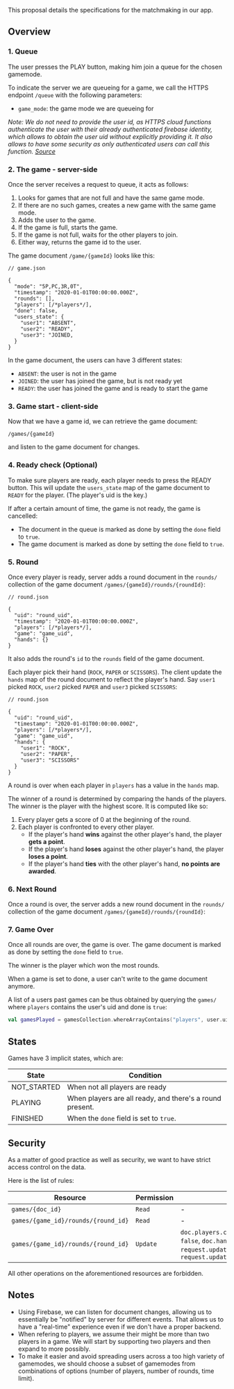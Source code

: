 This proposal details the specifications for the matchmaking in our app.
## Overview
### 1. Queue

The user presses the PLAY button, making him join a queue for the chosen gamemode.

To indicate the server we are queueing for a game, we call the HTTPS endpoint `/queue` with the following parameters:

* `game_mode`: the game mode we are queueing for

*Note: We do not need to provide the user id, as HTTPS cloud functions authenticate the user with their already authenticated firebase identity, which allows to obtain the user uid without explicitly providing it. It also allows to have some security as only authenticated users can call this function. [Source](https://firebase.google.com/docs/functions/callable)*
### 2. The game - server-side

Once the server receives a request to queue, it acts as follows:

1. Looks for games that are not full and have the same game mode.
2. If there are no such games, creates a new game with the same game mode.
3. Adds the user to the game.
4. If the game is full, starts the game.
5. If the game is not full, waits for the other players to join.
6. Either way, returns the game id to the user.

The game document `/game/{gameId}` looks like this:
```jsonc
// game.json

{
  "mode": "5P,PC,3R,0T",
  "timestamp": "2020-01-01T00:00:00.000Z",
  "rounds": [],
  "players": [/*players*/],
  "done": false,
  "users_state": {
    "user1": "ABSENT",
    "user2": "READY",
    "user3": "JOINED,
  }
}
```

In the game document, the users can have 3 different states:
* `ABSENT`: the user is not in the game
* `JOINED`: the user has joined the game, but is not ready yet
* `READY`: the user has joined the game and is ready to start the game

### 3. Game start - client-side

Now that we have a game id, we can retrieve the game document:
```
/games/{gameId}
```
and listen to the game document for changes.
### 4. Ready check (Optional)
To make sure players are ready, each player needs to press the READY button.
This will update the `users_state` map of the game document to `READY` for the player. (The player's uid is the key.)

If after a certain amount of time, the game is not ready, the game is cancelled:
- The document in the queue is marked as done by setting the `done` field to `true`.
- The game document is marked as done by setting the `done` field to `true`.

### 5. Round
Once every player is ready, server adds a round document in the `rounds/` collection of the game document `/games/{gameId}/rounds/{roundId}`:
```jsonc
// round.json

{
  "uid": "round_uid",
  "timestamp": "2020-01-01T00:00:00.000Z",
  "players": [/*players*/],
  "game": "game_uid",
  "hands": {}
}
```
It also adds the round's `id` to the `rounds` field of the game document.

Each player pick their hand (`ROCK`, `PAPER` or `SCISSORS`). The client update the `hands` map of the round document to reflect the player's hand. Say `user1` picked `ROCK`, `user2` picked `PAPER` and `user3` picked `SCISSORS`:

```jsonc
// round.json

{
  "uid": "round_uid",
  "timestamp": "2020-01-01T00:00:00.000Z",
  "players": [/*players*/],
  "game": "game_uid",
  "hands": {
    "user1": "ROCK",
    "user2": "PAPER",
    "user3": "SCISSORS"
  }
}
```

A round is over when each player in `players` has a value in the `hands` map.

The winner of a round is determined by comparing the hands of the players. The winner is the player with the highest score. It is computed like so:

1. Every player gets a score of 0 at the beginning of the round.
2. Each player is confronted to every other player.
    - If the player's hand **wins** against the other player's hand, the player **gets a point**.
    - If the player's hand **loses** against the other player's hand, the player **loses a point**.
    - If the player's hand **ties** with the other player's hand, **no points are awarded**.


### 6. Next Round
Once a round is over, the server adds a new round document in the `rounds/` collection of the game document `/games/{gameId}/rounds/{roundId}`:

### 7. Game Over
Once all rounds are over, the game is over.
The game document is marked as done by setting the `done` field to `true`.

The winner is the player which won the most rounds.

When a game is set to done, a user can't write to the game document anymore.

A list of a users past games can be thus obtained by querying the `games/` where `players` contains the user's uid and done is `true`:
```kotlin
val gamesPlayed = gamesCollection.whereArrayContains("players", user.uid).whereEqualTo("done", true).get()
```
## States

Games have 3 implicit states, which are:

State       | Condition
------------|---------------------------------------------------------
NOT_STARTED | When not all players are ready
PLAYING     | When players are all ready, and there's a round present.
FINISHED    | When the `done` field is set to `true`.
## Security

As a matter of good practice as well as security, we want to have strict access control on the data.

Here is the list of rules:

Resource                            | Permission | Condition
------------------------------------|------------|----------------------------------------------------------------------------------------------------------------------------------------------------------------------------------------------
`games/{doc_id}`                    | `Read`     | -
`games/{game_id}/rounds/{round_id}` | `Read`     | -
`games/{game_id}/rounds/{round_id}` | `Update`   | `doc.players.contains(user.uid)`, `doc.done == false`, `doc.hands.containsKey(user.uid) == false`, `request.update.data.hands.length == 1`, `request.update.data.hands.containsKey(user.uid)`

All other operations on the aforementioned resources are forbidden.


## Notes
- Using Firebase, we can listen for document changes, allowing us to essentially be "notified" by server for different events. That allows us to have a "real-time" experience even if we don't have a proper backend.
- When refering to players, we assume their might be more than two players in a game. We will start by supporting two players and then expand to more possibly.
- To make it easier and avoid spreading users across a too high variety of gamemodes, we should choose a subset of gamemodes from combinations of options (number of players, number of rounds, time limit).